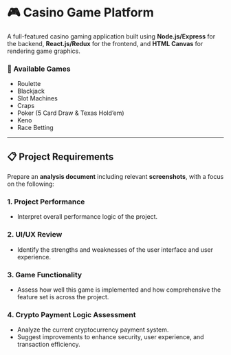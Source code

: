 # 🎮 Casino Game Platform

A full-featured casino gaming application built using **Node.js/Express** for the backend, **React.js/Redux** for the frontend, and **HTML Canvas** for rendering game graphics.

### 🎲 Available Games
- Roulette  
- Blackjack  
- Slot Machines  
- Craps  
- Poker (5 Card Draw & Texas Hold’em)  
- Keno  
- Race Betting

---

## 📋 Project Requirements

Prepare an **analysis document** including relevant **screenshots**, with a focus on the following:

### 1. Project Performance
- Interpret overall performance logic of the project.

### 2. UI/UX Review
- Identify the strengths and weaknesses of the user interface and user experience.

### 3. Game Functionality
- Assess how well this game is implemented and how comprehensive the feature set is across the project.

### 4. Crypto Payment Logic Assessment
- Analyze the current cryptocurrency payment system.
- Suggest improvements to enhance security, user experience, and transaction efficiency.